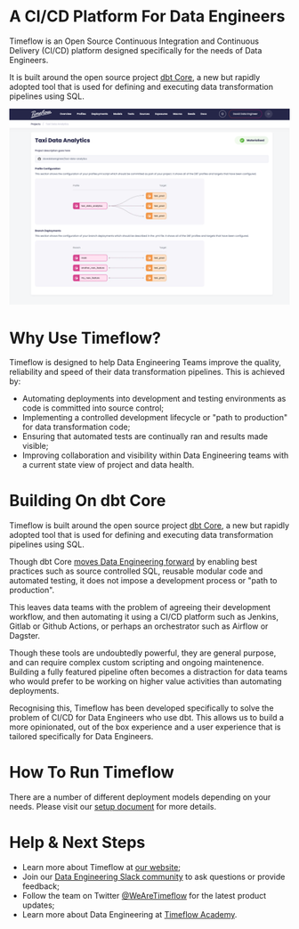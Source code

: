 # A CI/CD Platform For Data Engineers

Timeflow is an Open Source Continuous Integration and Continuous Delivery (CI/CD) platform designed specifically for the needs of Data Engineers.  

It is built around the open source project [dbt Core](https://github.com/dbt-labs/dbt-core), a new but rapidly adopted tool that is used for defining and executing data transformation pipelines using SQL.
  
<img src="/screenshot.png" width="900"/>
 
# Why Use Timeflow?

Timeflow is designed to help Data Engineering Teams improve the quality, reliability and speed of their data transformation pipelines.  This is achieved by:

- Automating deployments into development and testing environments as code is committed into source control;
- Implementing a controlled development lifecycle or "path to production" for data transformation code;
- Ensuring that automated tests are continually ran and results made visible;
- Improving collaboration and visibility within Data Engineering teams with a current state view of project and data health.

# Building On dbt Core

Timeflow is built around the open source project [dbt Core](https://github.com/dbt-labs/dbt-core), a new but rapidly adopted tool that is used for defining and executing data transformation pipelines using SQL.

Though dbt Core [moves Data Engineering forward](https://timeflow.systems/blog/how-dbt-enables-a-software) by enabling best practices such as source controlled SQL, reusable modular code and automated testing, it does not impose a development process or "path to production".

This leaves data teams with the problem of agreeing their development workflow, and then automating it using a CI/CD platform such as Jenkins, Gitlab or Github Actions, or perhaps an orchestrator such as Airflow or Dagster.

Though these tools are undoubtedly powerful, they are general purpose, and can require complex custom scripting and ongoing maintenence. Building a fully featured pipeline often becomes a distraction for data teams who would prefer to be working on higher value activities than automating deployments.

Recognising this, Timeflow has been developed specifically to solve the problem of CI/CD for Data Engineers who use dbt. This allows us to build a more opinionated, out of the box experience and a user experience that is tailored specifically for Data Engineers.

# How To Run Timeflow

There are a number of different deployment models depending on your needs.  Please visit our [setup document](SETUP.md) for more details.

# Help & Next Steps

- Learn more about Timeflow at [our website](https://timeflow.systems);
- Join our [Data Engineering Slack community](https://discord.gg/hguMJkk9fX) to ask questions or provide feedback;
- Follow the team on Twitter [@WeAreTimeflow](https://twitter.com/WeAreTimeflow) for the latest product updates;
- Learn more about Data Engineering at [Timeflow Academy](https://timeflow.academy).
